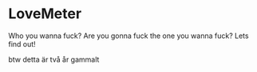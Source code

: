 # LoveMeter
Who you wanna fuck? Are you gonna fuck the one you wanna fuck? Lets find out!

btw detta är två år gammalt
